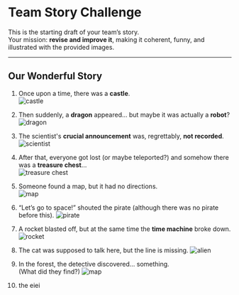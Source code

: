 # Team Story Challenge

This is the starting draft of your team’s story.  
Your mission: **revise and improve it**, making it coherent, funny, and illustrated with the provided images.

---

## Our Wonderful Story

1. Once upon a time, there was a **castle**.  
   ![castle](img/castle.png)
2. Then suddenly, a **dragon** appeared… but maybe it was actually a **robot**?  
   ![dragon](img/dragon.png)

3. The scientist's **crucial announcement** was, regrettably, **not recorded**.![scientist](img/scientist.png)  

4. After that, everyone got lost (or maybe teleported?) and somehow there was a **treasure chest**…  
   ![treasure chest](img/treasure_large.png)

5. Someone found a map, but it had no directions.  
   ![map](map.png) 

6. “Let’s go to space!” shouted the pirate (although there was no pirate before this).
   ![pirate](pirate.png)

7. A rocket blasted off, but at the same time the **time machine** broke down. 
   ![rocket](roket.png) 

8. The cat was supposed to talk here, but the line is missing.
   ![alien](alien.png)

9. In the forest, the detective discovered… something.  
   (What did they find?)
   ![map](map.png)

10. the eiei
